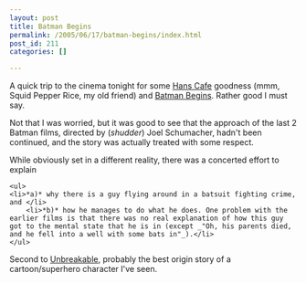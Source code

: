 ```yaml
---
layout: post
title: Batman Begins
permalink: /2005/06/17/batman-begins/index.html
post_id: 211
categories: []

---
```


 A quick trip to the cinema tonight for some <a href="http://www.hanscafe.com.au/">Hans Cafe</a> goodness (mmm, Squid Pepper Rice, my old friend) and <a href="http://www.imdb.com/title/tt0372784/">Batman Begins</a>. Rather good I must say.




Not that I was worried, but it was good to see that the approach of the last 2 Batman films, directed by (_shudder_) Joel Schumacher, hadn't been continued, and the story was actually treated with some respect.




While obviously set in a different reality, there was a concerted effort to explain




	<ul>
	<li>*a)* why there is a guy flying around in a batsuit fighting crime, and </li>
		<li>*b)* how he manages to do what he does. One problem with the earlier films is that there was no real explanation of how this guy got to the mental state that he is in (except _"Oh, his parents died, and he fell into a well with some bats in"_).</li>
	</ul>


Second to <a href="http://www.imdb.com/title/tt0217869/">Unbreakable</a>, probably the best origin story of a cartoon/superhero character I've seen.

